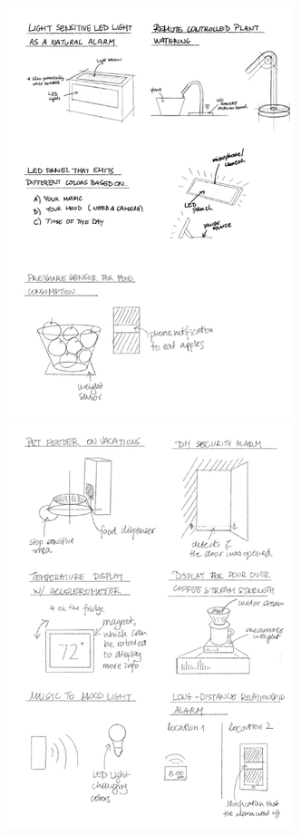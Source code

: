 ![Part 1](https://github.com/noelkonagai/interactive-devices/blob/master/Lab%202/IDD_Pre_Lab_2_Part_1.png)
![Part 2](https://github.com/noelkonagai/interactive-devices/blob/master/Lab%202/IDD_Pre_Lab_Part_2.png)
